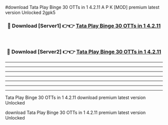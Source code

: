 #download Tata Play Binge 30 OTTs in 1 4.2.11 A P K [MOD] premium latest version Unlocked 2gpk5 



<div align="center">
<h3>🔴 Download [Server1] 👉👉 <a href="https://apkdownload2.web.app/">Tata Play Binge 30 OTTs in 1 4.2.11</a></h3><br>

<h3>🔴 Download [Server2] 👉👉 <a href="https://apkdownload2.web.app/">Tata Play Binge 30 OTTs in 1 4.2.11</a></h3>
</div>





----------------------------------------------------------

----------------------------------------------------------

----------------------------------------------------------

----------------------------------------------------------

----------------------------------------------------------

----------------------------------------------------------

----------------------------------------------------------

Tata Play Binge 30 OTTs in 1 4.2.11 download premium latest version Unlocked

download Tata Play Binge 30 OTTs in 1 4.2.11 premium latest version Unlocked
